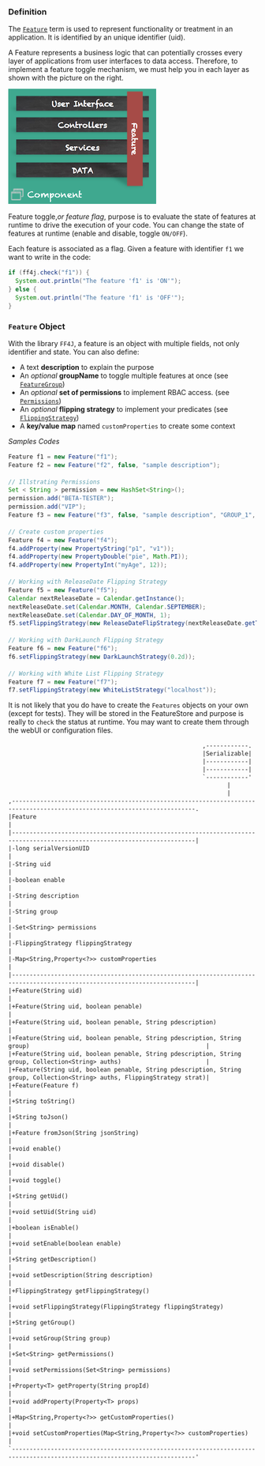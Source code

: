 ### Definition

The [`Feature`](https://github.com/clun/ff4j/blob/master/ff4j-core/src/main/java/org/ff4j/core/Feature.java) term is used to represent functionality or treatment in an application. 
It is identified by an unique identifier (uid). 

A Feature represents a business logic that can potentially crosses every layer 
of applications from user interfaces to data access. Therefore, to implement 
a feature toggle mechanism, we must help you in each layer as shown with the 
picture on the right.

![pic](../../img/fig-01-feature.png)

Feature toggle,_or feature flag_, purpose is to evaluate the state of features at runtime to drive the execution of your code. You can change the state of features at runtime (enable and disable, toggle `ON/OFF`). 

Each feature is associated as a flag. 
Given a feature with identifier `f1` we want to write in the code:

```java
if (ff4j.check("f1")) {
  System.out.println("The feature 'f1' is 'ON'");
} else {
  System.out.println("The feature 'f1' is 'OFF'");    
}
```

### `Feature` Object

With the library `FF4J`, a feature is an object with multiple fields, not only identifier and state. You can also define:
- A text **description** to explain the purpose
- An _optional_ **groupName** to toggle multiple features at once (see [`FeatureGroup`](#group))
- An _optional_ **set of permissions** to implement RBAC access. (see [`Permissions`](#permissions-and-security))
- An _optional_ **flipping strategy** to implement your predicates (see [`FlippingStrategy`](#flipping-strategy))
- A **key/value map** named `customProperties` to create some context

*Samples Codes*
```java
Feature f1 = new Feature("f1");
Feature f2 = new Feature("f2", false, "sample description");

// Illstrating Permissions
Set < String > permission = new HashSet<String>();
permission.add("BETA-TESTER");
permission.add("VIP");
Feature f3 = new Feature("f3", false, "sample description", "GROUP_1", permission);
        
// Create custom properties
Feature f4 = new Feature("f4");
f4.addProperty(new PropertyString("p1", "v1"));
f4.addProperty(new PropertyDouble("pie", Math.PI));
f4.addProperty(new PropertyInt("myAge", 12));

// Working with ReleaseDate Flipping Strategy
Feature f5 = new Feature("f5");
Calendar nextReleaseDate = Calendar.getInstance();
nextReleaseDate.set(Calendar.MONTH, Calendar.SEPTEMBER);
nextReleaseDate.set(Calendar.DAY_OF_MONTH, 1);
f5.setFlippingStrategy(new ReleaseDateFlipStrategy(nextReleaseDate.getTime()));

// Working with DarkLaunch Flipping Strategy
Feature f6 = new Feature("f6");
f6.setFlippingStrategy(new DarkLaunchStrategy(0.2d));        

// Working with White List Flipping Strategy
Feature f7 = new Feature("f7");
f7.setFlippingStrategy(new WhiteListStrategy("localhost"));
```

It is not likely that you do have to create the `Features` objects on your own (except for tests). They will be stored in the FeatureStore and purpose is really to `check` the status at runtime. You may want to create them through the webUI or configuration files.

```
                                                       ,------------.                                                       
                                                       |Serializable|                                                       
                                                       |------------|                                                       
                                                       |------------|                                                       
                                                       `------------'                                                       
                                                              |                                                             
                                                              |                                                             
,--------------------------------------------------------------------------------------------------------------------------.
|Feature                                                                                                                   |
|--------------------------------------------------------------------------------------------------------------------------|
|-long serialVersionUID                                                                                                    |
|-String uid                                                                                                               |
|-boolean enable                                                                                                           |
|-String description                                                                                                       |
|-String group                                                                                                             |
|-Set<String> permissions                                                                                                  |
|-FlippingStrategy flippingStrategy                                                                                        |
|-Map<String,Property<?>> customProperties                                                                                 |
|--------------------------------------------------------------------------------------------------------------------------|
|+Feature(String uid)                                                                                                      |
|+Feature(String uid, boolean penable)                                                                                     |
|+Feature(String uid, boolean penable, String pdescription)                                                                |
|+Feature(String uid, boolean penable, String pdescription, String group)                                                  |
|+Feature(String uid, boolean penable, String pdescription, String group, Collection<String> auths)                        |
|+Feature(String uid, boolean penable, String pdescription, String group, Collection<String> auths, FlippingStrategy strat)|
|+Feature(Feature f)                                                                                                       |
|+String toString()                                                                                                        |
|+String toJson()                                                                                                          |
|+Feature fromJson(String jsonString)                                                                                      |
|+void enable()                                                                                                            |
|+void disable()                                                                                                           |
|+void toggle()                                                                                                            |
|+String getUid()                                                                                                          |
|+void setUid(String uid)                                                                                                  |
|+boolean isEnable()                                                                                                       |
|+void setEnable(boolean enable)                                                                                           |
|+String getDescription()                                                                                                  |
|+void setDescription(String description)                                                                                  |
|+FlippingStrategy getFlippingStrategy()                                                                                   |
|+void setFlippingStrategy(FlippingStrategy flippingStrategy)                                                              |
|+String getGroup()                                                                                                        |
|+void setGroup(String group)                                                                                              |
|+Set<String> getPermissions()                                                                                             |
|+void setPermissions(Set<String> permissions)                                                                             |
|+Property<T> getProperty(String propId)                                                                                   |
|+void addProperty(Property<T> props)                                                                                      |
|+Map<String,Property<?>> getCustomProperties()                                                                            |
|+void setCustomProperties(Map<String,Property<?>> customProperties)                                                       |
`--------------------------------------------------------------------------------------------------------------------------'

```